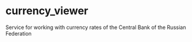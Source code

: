 # currency_viewer
Service for working with currency rates of the Central Bank of the Russian Federation

